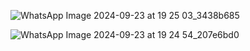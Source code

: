 
![WhatsApp Image 2024-09-23 at 19 25 03_3438b685](https://github.com/user-attachments/assets/298b971e-973f-4c34-84e7-9f7519257f04)

![WhatsApp Image 2024-09-23 at 19 24 54_207e6bd0](https://github.com/user-attachments/assets/05d5273a-f556-441d-9b94-6f707a28d323)

